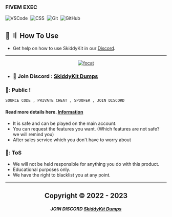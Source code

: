 ### FIVEM EXEC 
![VSCode](https://img.shields.io/badge/-Visual_Studio_Code-05122A?style=for-the-badge&logo=VisualStudioCode)&nbsp;
![CSS](https://img.shields.io/badge/-CPP-05122A?style=for-the-badge&logo=CSS3&logoColor=1572B6)&nbsp;
![Git](https://img.shields.io/badge/-Git-05122A?style=for-the-badge&logo=git)&nbsp;
![GitHub](https://img.shields.io/badge/-GitHub-05122A?style=for-the-badge&logo=github)&nbsp;




## 🔎 〢 How To Use 
- Get help on how to use SkiddyKit in our [Discord](https://discord.gg/ZfJAbteux7).

---

  <p align="center">
    <a href="https://discord.com/users/676960182621962271">
        <img title="focat" alt="focat" src="https://discord.c99.nl/widget/theme-4/676960182621962271.png"/>
    </a>
</p> 
 
- ### 💬 Join Discord : [SkiddyKit Dumps](https://discord.gg/ZfJAbteux7) 

### 📌: Public  !
`SOURCE CODE , PRIVATE CHEAT , SPOOFER , JOIN DISCORD`
#### Read more details here. [Information](https://github.com/Cloud-Official/Product) 

- It is safe and can be played on the main account.
- You can request the features you want. (Which features are not safe? we will remind you)
- After sales service which you don't have to worry about


### 🛑: ToS 

- We will not be held responsible for anything you do with this product.  
- Educational purposes only.
- We have the right to blacklist you at any point.

---


<h2 align="center"> Copyright © 2022 - 2023

##### <p align="center">  JOIN DISCORD [SkiddyKit Dumps](https://discord.gg/ZfJAbteux7)
